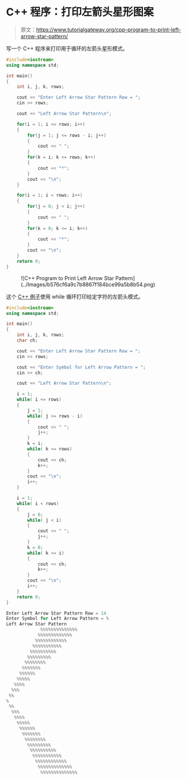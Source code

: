 # C++ 程序：打印左箭头星形图案

> 原文：<https://www.tutorialgateway.org/cpp-program-to-print-left-arrow-star-pattern/>

写一个 C++ 程序来打印用于循环的左箭头星形模式。

```cpp
#include<iostream>
using namespace std;

int main()
{
	int i, j, k, rows;

    cout << "Enter Left Arrow Star Pattern Row = ";
    cin >> rows;

    cout << "Left Arrow Star Pattern\n"; 

    for(i = 1; i <= rows; i++)
    {
    	for(j = 1; j <= rows - i; j++)
		{
            cout << " ";
        }
        for(k = i; k <= rows; k++)
        {
            cout << "*";
        }
        cout << "\n";
    }	

    for(i = 1; i < rows; i++)
    {
    	for(j = 0; j < i; j++)
		{
            cout << " ";
        }
        for(k = 0; k <= i; k++)
        {
            cout << "*";
        }
        cout << "\n";
    }
 	return 0;
}
```

<figure class="wp-block-image size-large">![C++ Program to Print Left Arrow Star Pattern](../Images/b576cf6a9c7b8867f184bce99a5b8b54.png)</figure>

这个 [C++ 例子](https://www.tutorialgateway.org/cpp-programs/)使用 while 循环打印给定字符的左箭头模式。

```cpp
#include<iostream>
using namespace std;

int main()
{
	int i, j, k, rows;
    char ch;

    cout << "Enter Left Arrow Star Pattern Row = ";
    cin >> rows;

    cout << "Enter Symbol for Left Arrow Pattern = ";
    cin >> ch;

    cout << "Left Arrow Star Pattern\n"; 

    i = 1;
    while( i <= rows)
    {
        j = 1;
    	while( j <= rows - i)
		{
            cout << " ";
            j++;
        }
        k = i;
        while( k <= rows)
        {
            cout << ch;
            k++;
        }
        cout << "\n";
        i++;
    }	

    i = 1;
    while( i < rows)
    {
        j = 0;
    	while( j < i)
		{
            cout << " ";
            j++;
        }
        k = 0;
        while( k <= i)
        {
            cout << ch;
            k++;
        }
        cout << "\n";
        i++;
    }
 	return 0;
}
```

```cpp
Enter Left Arrow Star Pattern Row = 14
Enter Symbol for Left Arrow Pattern = %
Left Arrow Star Pattern
             %%%%%%%%%%%%%%
            %%%%%%%%%%%%%
           %%%%%%%%%%%%
          %%%%%%%%%%%
         %%%%%%%%%%
        %%%%%%%%%
       %%%%%%%%
      %%%%%%%
     %%%%%%
    %%%%%
   %%%%
  %%%
 %%
%
 %%
  %%%
   %%%%
    %%%%%
     %%%%%%
      %%%%%%%
       %%%%%%%%
        %%%%%%%%%
         %%%%%%%%%%
          %%%%%%%%%%%
           %%%%%%%%%%%%
            %%%%%%%%%%%%%
             %%%%%%%%%%%%%%
```